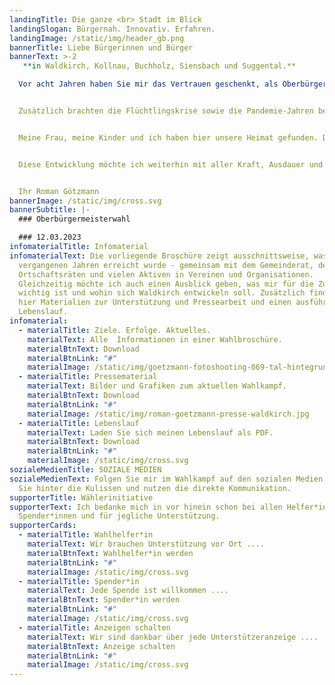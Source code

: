 ```yaml
---
landingTitle: Die ganze <br> Stadt im Blick
landingSlogan: Bürgernah. Innovativ. Erfahren.
landingImage: /static/img/header_gb.png
bannerTitle: Liebe Bürgerinnen und Bürger
bannerText: >-2
   **in Waldkirch, Kollnau, Buchholz, Siensbach und Suggental.**

  Vor acht Jahren haben Sie mir das Vertrauen geschenkt, als Oberbürgermeister unsere Stadt mit allen Ortsteilen mitgestalten zu dürfen. Vieles haben wir in diesen Jahren vorangebracht: den städtischen Wohnungsbau, die fortlaufende Sanierung unserer Einrichtungen, den Ausbau der Kinderbetreuung, die Digitalisierung der Schulen und einiges mehr. Prioritäten setzen und das Wichtige nicht aus den Augen verlieren: darauf kommt es an!


  Zusätzlich brachten die Flüchtlingskrise sowie die Pandemie-Jahren besondere Herausforderungen mit sich, die wir gemeinsam gemeistert haben. Dies alles kann nur gelingen, mit einem guten Team in der Verwaltung und der Mitarbeit vieler helfender Hände im ehrenamtlichen Bereich. Das zeichnet unsere Stadt aus, dafür bin ich dankbar.


  Meine Frau, meine Kinder und ich haben hier unsere Heimat gefunden. Diese Heimat will ich weiterhin gut in die Zukunft bringen und stelle mich gerne den Herausforderungen der kommenden acht Jahren. 


  Diese Entwicklung möchte ich weiterhin mit aller Kraft, Ausdauer und meinen Ideen mitgestalten. Dafür bitte ich Sie um Ihr Vertrauen und Ihre Stimme am Sonntag, 12. März 2023.


  Ihr Roman Götzmann
bannerImage: /static/img/cross.svg
bannerSubtitle: |-
  ### Oberbürgermeisterwahl

  ### 12.03.2023
infomaterialTitle: Infomaterial
infomaterialText: Die vorliegende Broschüre zeigt ausschnittsweise, was in den
  vergangenen Jahren erreicht wurde - gemeinsam mit dem Gemeinderat, den
  Ortschaftsräten und vielen Aktiven in Vereinen und Organisationen.
  Gleichzeitig möchte ich auch einen Ausblick geben, was mir für die Zukunft
  wichtig ist und wohin sich Waldkirch entwickeln soll. Zusätzlich finden Sie
  hier Materialien zur Unterstützung und Pressearbeit und einen ausführlichen
  Lebenslauf.
infomaterial:
  - materialTitle: Ziele. Erfolge. Aktuelles.
    materialText: Alle  Informationen in einer Wahlbroschüre.
    materialBtnText: Download
    materialBtnLink: "#"
    materialImage: /static/img/goetzmann-fotoshooting-069-tal-hintegrund-grafik-1zu1.jpg
  - materialTitle: Pressematerial
    materialText: Bilder und Grafiken zum aktuellen Wahlkampf.
    materialBtnText: Download
    materialBtnLink: "#"
    materialImage: /static/img/roman-goetzmann-presse-waldkirch.jpg
  - materialTitle: Lebenslauf
    materialText: Laden Sie sich meinen Lebenslauf als PDF.
    materialBtnText: Download
    materialBtnLink: "#"
    materialImage: /static/img/cross.svg
sozialeMedienTitle: SOZIALE MEDIEN
sozialeMedienText: Folgen Sie mir im Wahlkampf auf den sozialen Medien. Schauen
  Sie hinter die Kulissen und nutzen die direkte Kommunikation.
supporterTitle: Wählerinitiative
supporterText: Ich bedanke mich in vor hinein schon bei allen Helfer*innen,
  Spender*innen und für jegliche Unterstützung.
supporterCards:
  - materialTitle: Wahlhelfer*in
    materialText: Wir brauchen Unterstützung vor Ort ....
    materialBtnText: Wahlhelfer*in werden
    materialBtnLink: "#"
    materialImage: /static/img/cross.svg
  - materialTitle: Spender*in
    materialText: Jede Spende ist willkommen ....
    materialBtnText: Spender*in werden
    materialBtnLink: "#"
    materialImage: /static/img/cross.svg
  - materialTitle: Anzeigen schalten
    materialText: Wir sind dankbar über jede Unterstützeranzeige ....
    materialBtnText: Anzeige schalten
    materialBtnLink: "#"
    materialImage: /static/img/cross.svg
---
```

